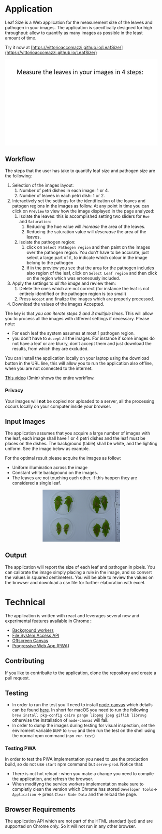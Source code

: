 

# Application
Leaf Size is a Web application for the measurement size of the leaves and pathogen in your images. The application is specifically designed for high throughput: allow to quantify as many images as possible in the least amount of time.

Try it now at [https://vittorioaccomazzi.github.io/LeafSize/](https://vittorioaccomazzi.github.io/LeafSize/)

<p align="center">
    <img src="src/assets/workflow.gif" />
</p>

## Workflow
The steps that the user has take to quantify leaf size and pathogen size are the following:
1. Selection of the images layout:
   1. Number of petri dishes in each image: 1 or 4.
   2. Number of leaves in each petri dish: 1 or 2.
2. Interactively set the settings for the identification of the leaves and patogen regions in the images as follow. At any point in time you can click on `Preview` to view how the image displayed in the page analyzed:
   1. Isolate the leaves: this is accomplished setting two sliders for `Hue` and `Saturation`:
      1. Reducing the hue value will _increase_ the area of the leaves.
      2. Reducing the saturation value will _descrease_ the area of the leaves.
   2. Isolate the pathogen region:
      1. click on `Select Pathogen region` and then paint on the images over the pathogen region. You don't have to be accurate, just select a large part of it, to indicate which colour in the image belong to the pathogen
      2. if in the preview you see that the area for the pathogen includes also region of the leaf, click on `Select Leaf region` and then click on the region which was erroneously included. 
3. Apply the settings to _all the image_ and review them:
   1. Delete the ones which are not correct (for instance the leaf is not entirely identified or the pathogen region is too small)
   2. Press `Accept` and finalize the images which are properly processed.
4.	Download the values of the images Accepted.

The key is that _you can iterate steps 2 and 3 multiple times_. This will allow you to process all the images with different settings if necessary. Please note: 
* For each leaf the system assumes at most 1 pathogen region.
* you don't have to `Accept` all the images. For instance if some images do not have a leaf or are blurry, don't accept them and just download the results, from which they are excluded.

You can install the application locally on your laptop using the download button in the URL line, this will allow you to run the application also offline, when you are not connected to the internet.

[This video](https://youtu.be/FS95DNnsQX4) (3min) shows the entire workflow.

### Privacy
Your images will **not** be copied nor uploaded to a server, all the processing occurs locally on your computer inside your browser.


## Input Images
The application assumes that you acquire a large number of images with the leaf, each image shall have 1 or 4 petri dishes and the leaf must be places on the dishes.  The background (table) shall be white, and the lighting uniform. See the image below as example.

For the optimal result please acquire the images as follow:
-	Uniform illumination across the image
-	Constant white background on the images.
-	The leaves are not touching each other. if this happen they are considered a single leaf.

<p align="center">
    <img src="src/assets/SampleImage.jpg" width="256" />
</p>

## Output
The application will report the size of each leaf and pathogen in pixels. You can calibrate the image simply placing a rule in the image, and so convert the values in squared centimeters. You will be able to review the values on the browser and download a csv file for further elaboration with excel.

# Technical
The application is written with react and leverages several new and experimental features available in Chrome :
-	[Background workers](https://www.html5rocks.com/en/tutorials/workers/basics/)
-	[File System Access API](https://web.dev/file-system-access/)
-	[Offscreen Canvas](https://developer.mozilla.org/en-US/docs/Web/API/OffscreenCanvas)
-  [Progressive Web App (PWA)](https://web.dev/progressive-web-apps/?gclid=CjwKCAjwtIaVBhBkEiwAsr7-c51o0VVCQDgSlFYPC9NOkoKixjUmPn8vhoVWkMPxXHBkkN7jxBuTIBoCa0UQAvD_BwE)

## Contributing
If you like to contribuite to the application, clone the repository and create a pull request.

## Testing
- In order to run the test you'll need to install [node-canvas](https://github.com/Automattic/node-canvas) which details can be found [here](https://github.com/Automattic/node-canvas/wiki/Installation:-Mac-OS-X). In short for macOS you need to run the following `brew install pkg-config cairo pango libpng jpeg giflib librsvg` otherwise the installation of `node-canvas` will fail.
- In order to dump the images during testing for visual inspection, set the enviroment variable `DUMP` to `true` and then run the test on the shell using the normal npm command (`npm run test`)

### Testing PWA
In order to test the PWA implementation you need to use the production build, so do not use `start` npm command but `serve-prod`. Notice that:
-  There is not hot reload : when you make a change you need to compile the application, and refresh the browser.
-  When modifyng the service workers implementation make sure to completly clean the version which Chrome has stored `Developer Tools`→ `Application` → press `Clear Side Data` and the reload the page.

## Browser Requirements
The application API which are not part of the HTML standard (yet) and are supported on Chrome only. So it will not run in any other browser. 
